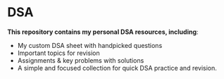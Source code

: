 # DSA
**This repository contains my personal DSA resources, including**:  
- My custom DSA sheet with handpicked questions
- Important topics for revision  
- Assignments &amp; key problems with solutions  
- A simple and focused collection for quick DSA practice and revision.
